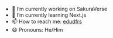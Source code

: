 
<ul>
    <li>🔭 I’m currently working on SakuraVerse</li>
    <li>🌱 I’m currently learning Next.js</li>
    <li>📫 How to reach me: <a  href="https://www.linkedin.com/in/edudfrs/" target=_blank>edudfrs</a></li>
    <li>😄 Pronouns: He/Him</li>
</ul>
